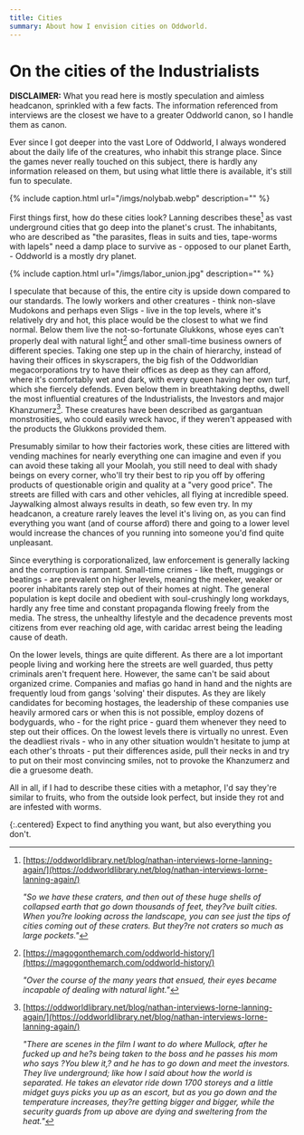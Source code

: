 ```yaml
---
title: Cities
summary: About how I envision cities on Oddworld.
---
```


# On the cities of the Industrialists

**DISCLAIMER:** What you read here is mostly speculation and aimless
headcanon, sprinkled with a few facts. The information referenced from
interviews are the closest we have to a greater Oddworld canon, so I handle them
as canon.


Ever since I got deeper into the vast Lore of Oddworld, I always wondered
about the daily life of the creatures, who inhabit this strange place. Since the
games never really touched on this subject, there is hardly any information
released on them, but using what little there is available, it's still fun to
speculate.

{% include caption.html url="/imgs/nolybab.webp" description="" %}

First things first, how do these cities look? Lanning describes these[^1] as
vast underground cities that go deep into the planet's crust. The inhabitants,
who are described as "the parasites, fleas in suits and ties, tape-worms with
lapels" need a damp place to survive as - opposed to our planet Earth, - Oddworld is
a mostly dry planet.

{% include caption.html url="/imgs/labor_union.jpg" description="" %}

I speculate that because of this, the entire city is upside down compared to
our standards. The lowly workers and other creatures - think non-slave Mudokons
and perhaps even Sligs - live in the top levels, where it's relatively dry and
hot, this place would be the closest to what we find normal. Below them live the
not-so-fortunate Glukkons, whose eyes can't properly deal with natural light[^2]
and other small-time business owners of different species. Taking one step up in
the chain of hierarchy, instead of having their offices in skyscrapers, the big
fish of the Oddworldian megacorporations try to have their offices as deep as
they can afford, where it's comfortably wet and dark, with every queen having
her own turf, which she fiercely defends. Even below them in breathtaking
depths, dwell the most influential creatures of the Industrialists, the
Investors and major Khanzumerz[^3]. These creatures have been described as
gargantuan monstrosities, who could easily wreck havoc, if they weren't appeased
with the products the Glukkons provided them.

Presumably similar to how their factories work, these cities are littered
with vending machines for nearly everything one can imagine and even if you can
avoid these taking all your Moolah, you still need to deal with shady beings on
every corner, who'll try their best to rip you off by offering products of
questionable origin and quality at a "very good price". The streets are filled
with cars and other vehicles, all flying at incredible speed. Jaywalking almost
always results in death, so few even try. In my headcanon, a creature rarely
leaves the level it's living on, as you can find everything you want (and of
course afford) there and going to a lower level would increase the chances of
you running into someone you'd find quite unpleasant.

Since everything is corporationalized, law enforcement is generally lacking
and the corruption is rampant. Small-time crimes - like theft,
muggings or beatings - are prevalent on higher levels, meaning the meeker,
weaker or poorer inhabitants rarely step out of their homes at night. The
general population is kept docile and obedient with soul-crushingly long
workdays, hardly any free time and constant propaganda flowing freely from the
media. The stress, the unhealthy lifestyle and the decadence prevents most citizens
from ever reaching old age, with caridac arrest being the leading cause of
death.

On the lower levels, things are quite different. As there are a lot important
people living and working here the streets are well guarded, thus petty
criminals aren't frequent here. However, the same can't be said about organized
crime. Companies and mafias go hand in hand and the nights are frequently loud
from gangs 'solving' their disputes. As they are likely candidates for becoming
hostages, the leadership of these companies use heavily armored cars or when
this is not possible, employ dozens of bodyguards, who - for the right price -
guard them whenever they need to step out their offices. On the lowest levels
there is virtually no unrest. Even the deadliest rivals - who in any other
situation wouldn't hesitate to jump at each other's throats - put their
differences aside, pull their necks in and try to put on their most convincing
smiles, not to provoke the Khanzumerz and die a gruesome death.

All in all, if I had to describe these cities with a metaphor, I'd say
they're similar to fruits, who from the outside look perfect, but inside they
rot and are infested with worms.

{:.centered}
Expect to find anything you want, but also everything you
don't.

[^1]:
    [https://oddworldlibrary.net/blog/nathan-interviews-lorne-lanning-again/](https://oddworldlibrary.net/blog/nathan-interviews-lorne-lanning-again/)

    _"So we have these craters, and then out of these huge shells of collapsed
    earth that go down thousands of feet, they?ve built cities. When you?re
    looking across the landscape, you can see just the tips of cities coming out
    of these craters. But they?re not craters so much as large pockets."_

[^2]:
    [https://magogonthemarch.com/oddworld-history/](https://magogonthemarch.com/oddworld-history/)

    _"Over the course of the many years that ensued, their eyes became incapable
    of dealing with natural light."_

[^3]:
    [https://oddworldlibrary.net/blog/nathan-interviews-lorne-lanning-again/](https://oddworldlibrary.net/blog/nathan-interviews-lorne-lanning-again/)

    _"There are scenes in the film I want to do where Mullock, after he fucked up
    and he?s being taken to the boss and he passes his mom who says ?You blew it,?
    and he has to go down and meet the investors. They live underground; like how
    I said about how the world is separated. He takes an elevator ride down 1700
    storeys and a little midget guys picks you up as an escort, but as you go down
    and the temperature increases, they?re getting bigger and bigger, while the
    security guards from up above are dying and sweltering from the heat."_


